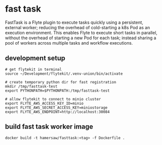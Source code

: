 # fast task
FastTask is a Flyte plugin to execute tasks quickly using a persistent, external worker; reducing the overhead of cold-starting a k8s Pod as an execution environment. This enables Flyte to execute short tasks in parallel, without the overhead of starting a new Pod for each task; instead sharing a pool of workers across multiple tasks and workflow executions.

## development setup
    # get flytekit in terminal
    source ~/Development/flytekit/.venv-union/bin/activate

    # create temporary python dir for fast registration
    mkdir /tmp/fasttask-test
    export PYTHONPATH=$PYTHONPATH:/tmp/fasttask-test

    # allow flytekit to connect to minio cluster
    export FLYTE_AWS_ACCESS_KEY_ID=minio
    export FLYTE_AWS_SECRET_ACCESS_KEY=miniostorage
    export FLYTE_AWS_ENDPOINT=http://localhost:30084
## build fast task worker image
    docker build -t hamersaw/fasttask:<tag> -f Dockerfile .
